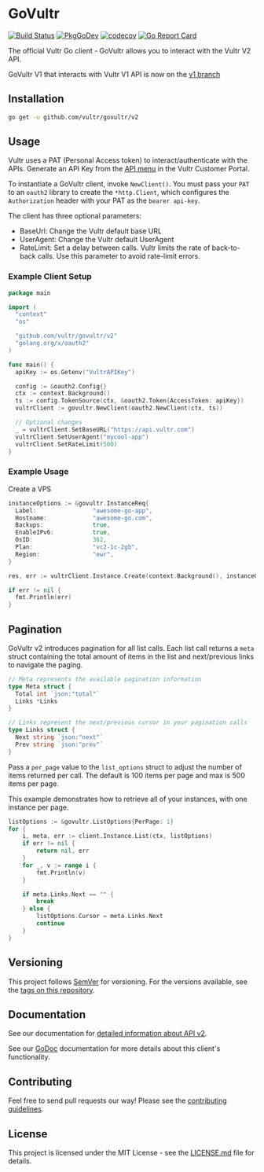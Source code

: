 # GoVultr

[![Build Status](https://travis-ci.org/vultr/govultr.svg?branch=master)](https://travis-ci.org/vultr/govultr)
[![PkgGoDev](https://pkg.go.dev/badge/github.com/vultr/govultr/v2)](https://pkg.go.dev/github.com/vultr/govultr/v2)
[![codecov](https://codecov.io/gh/vultr/govultr/branch/master/graph/badge.svg?token=PDJXBc7Rci)](https://codecov.io/gh/vultr/govultr)
[![Go Report Card](https://goreportcard.com/badge/github.com/vultr/govultr)](https://goreportcard.com/report/github.com/vultr/govultr)

The official Vultr Go client - GoVultr allows you to interact with the Vultr V2 API.

GoVultr V1 that interacts with Vultr V1 API is now on the [v1 branch](https://github.com/vultr/govultr/tree/v1)

## Installation

```sh
go get -u github.com/vultr/govultr/v2
```

## Usage

Vultr uses a PAT (Personal Access token) to interact/authenticate with the APIs. Generate an API Key from the [API menu](https://my.vultr.com/settings/#settingsapi) in the Vultr Customer Portal.

To instantiate a GoVultr client, invoke `NewClient()`. You must pass your `PAT` to an `oauth2` library to create the `*http.Client`, which configures the `Authorization` header with your PAT as the `bearer api-key`.

The client has three optional parameters:

- BaseUrl: Change the Vultr default base URL
- UserAgent: Change the Vultr default UserAgent
- RateLimit: Set a delay between calls. Vultr limits the rate of back-to-back calls. Use this parameter to avoid rate-limit errors.

### Example Client Setup

```go
package main

import (
  "context"
  "os"

  "github.com/vultr/govultr/v2"
  "golang.org/x/oauth2"
)

func main() {
  apiKey := os.Getenv("VultrAPIKey")

  config := &oauth2.Config{}
  ctx := context.Background()
  ts := config.TokenSource(ctx, &oauth2.Token{AccessToken: apiKey})
  vultrClient := govultr.NewClient(oauth2.NewClient(ctx, ts))

  // Optional changes
  _ = vultrClient.SetBaseURL("https://api.vultr.com")
  vultrClient.SetUserAgent("mycool-app")
  vultrClient.SetRateLimit(500)
}
```

### Example Usage

Create a VPS

```go
instanceOptions := &govultr.InstanceReq{
  Label:                "awesome-go-app",
  Hostname:             "awesome-go.com",
  Backups:              true,
  EnableIPv6:           true,
  OsID:                 362,
  Plan:                 "vc2-1c-2gb",   
  Region:               "ewr",
}

res, err := vultrClient.Instance.Create(context.Background(), instanceOptions)

if err != nil {
  fmt.Println(err)
}
```

## Pagination

GoVultr v2 introduces pagination for all list calls. Each list call returns a `meta` struct containing the total amount of items in the list and next/previous links to navigate the paging.

```go
// Meta represents the available pagination information
type Meta struct {
  Total int `json:"total"`
  Links *Links
}

// Links represent the next/previous cursor in your pagination calls
type Links struct {
  Next string `json:"next"`
  Prev string `json:"prev"`
}

```
Pass a `per_page` value to the `list_options` struct to adjust the number of items returned per call. The default is 100 items per page and max is 500 items per page. 

This example demonstrates how to retrieve all of your instances, with one instance per page.

```go
listOptions := &govultr.ListOptions{PerPage: 1}
for {
    i, meta, err := client.Instance.List(ctx, listOptions)
    if err != nil {
        return nil, err
    }
    for _, v := range i {
        fmt.Println(v)
    }

    if meta.Links.Next == "" {
        break
    } else {
        listOptions.Cursor = meta.Links.Next
        continue
    }
}    
```
## Versioning

This project follows [SemVer](http://semver.org/) for versioning. For the versions available, see the [tags on this repository](https://github.com/vultr/govultr/tags).

## Documentation

See our documentation for [detailed information about API v2](https://www.vultr.com/api/v2).

See our [GoDoc](https://pkg.go.dev/github.com/vultr/govultr/v2) documentation for more details about this client's functionality.

## Contributing

Feel free to send pull requests our way! Please see the [contributing guidelines](CONTRIBUTING.md).

## License

This project is licensed under the MIT License - see the [LICENSE.md](LICENSE) file for details.
